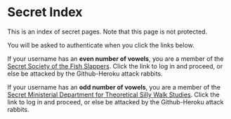 # Secret Index

This is an index of secret pages. Note that this page is not protected.

You will be asked to authenticate when you click the links below.

If your username has an **even number of vowels**, you are a member 
of the [Secret Society of the Fish Slappers](fishslap.md).
Click the link to log in and proceed, or else be attacked by 
the Github-Heroku attack rabbits.

If your username has an **odd number of vowels**, you are a member 
of the [Secret Ministerial Department for Theoretical Silly Walk Studies](sillywalk.md).
Click the link to log in and proceed, or else be attacked by 
the Github-Heroku attack rabbits.


